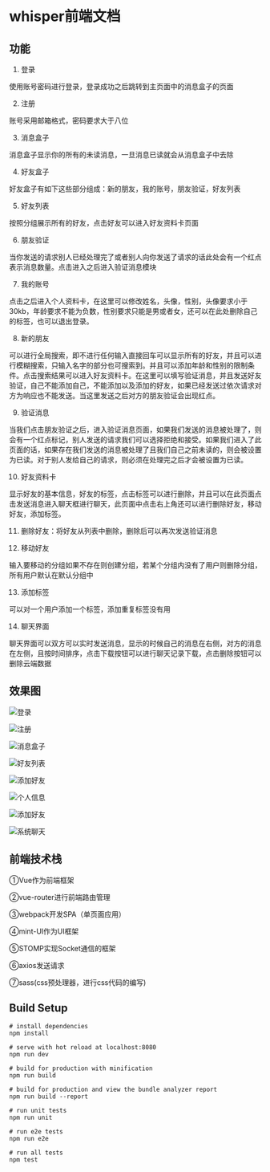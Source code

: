 # whisper前端文档

## 功能

1) 登录

使用账号密码进行登录，登录成功之后跳转到主页面中的消息盒子的页面

2) 注册

账号采用邮箱格式，密码要求大于八位

3) 消息盒子

消息盒子显示你的所有的未读消息，一旦消息已读就会从消息盒子中去除

4) 好友盒子

好友盒子有如下这些部分组成：新的朋友，我的账号，朋友验证，好友列表

5) 好友列表

按照分组展示所有的好友，点击好友可以进入好友资料卡页面

6) 朋友验证

当你发送的请求别人已经处理完了或者别人向你发送了请求的话此处会有一个红点表示消息数量。点击进入之后进入验证消息模块

7) 我的账号

点击之后进入个人资料卡，在这里可以修改姓名，头像，性别，头像要求小于30kb，年龄要求不能为负数，性别要求只能是男或者女，还可以在此处删除自己的标签，也可以退出登录。

8) 新的朋友

可以进行全局搜索，即不进行任何输入直接回车可以显示所有的好友，并且可以进行模糊搜索，只输入名字的部分也可搜索到。并且可以添加年龄和性别的限制条件。点击搜索结果可以进入好友资料卡。在这里可以填写验证消息，并且发送好友验证，自己不能添加自己，不能添加以及添加的好友，如果已经发送过依次请求对方为响应也不能发送。当这里发送之后对方的朋友验证会出现红点。

9) 验证消息

当我们点击朋友验证之后，进入验证消息页面，如果我们发送的消息被处理了，则会有一个红点标记，别人发送的请求我们可以选择拒绝和接受。如果我们进入了此页面的话，如果存在我们发送的消息被处理了且我们自己之前未读的，则会被设置为已读。对于别人发给自己的请求，则必须在处理完之后才会被设置为已读。

10) 好友资料卡

显示好友的基本信息，好友的标签，点击标签可以进行删除，并且可以在此页面点击发送消息进入聊天框进行聊天，此页面中点击右上角还可以进行删除好友，移动好友，添加标签。

11) 删除好友：将好友从列表中删除，删除后可以再次发送验证消息

12) 移动好友

输入要移动的分组如果不存在则创建分组，若某个分组内没有了用户则删除分组，所有用户默认在默认分组中

13) 添加标签

可以对一个用户添加一个标签，添加重复标签没有用

14) 聊天界面

聊天界面可以双方可以实时发送消息，显示的时候自己的消息在右侧，对方的消息在左侧，且按时间排序，点击下载按钮可以进行聊天记录下载，点击删除按钮可以删除云端数据



## 效果图

![登录](http://img.flura.cn/clip_image002.gif)

![注册](http://img.flura.cn/clip_image004.gif)

![消息盒子](http://img.flura.cn/clip_image008.gif)



![好友列表](http://img.flura.cn/clip_image012.gif)



![添加好友](http://img.flura.cn/clip_image016.gif)





![个人信息](http://img.flura.cn/clip_image018.gif)



![添加好友](http://img.flura.cn/clip_image020.gif)



![系统聊天](http://img.flura.cn/clip_image026.gif)



## 前端技术栈

①Vue作为前端框架

②vue-router进行前端路由管理

③webpack开发SPA（单页面应用）

④mint-UI作为UI框架

⑤STOMP实现Socket通信的框架

⑥axios发送请求

⑦sass(css预处理器，进行css代码的编写)



## Build Setup

```
# install dependencies
npm install

# serve with hot reload at localhost:8080
npm run dev

# build for production with minification
npm run build

# build for production and view the bundle analyzer report
npm run build --report

# run unit tests
npm run unit

# run e2e tests
npm run e2e

# run all tests
npm test
```